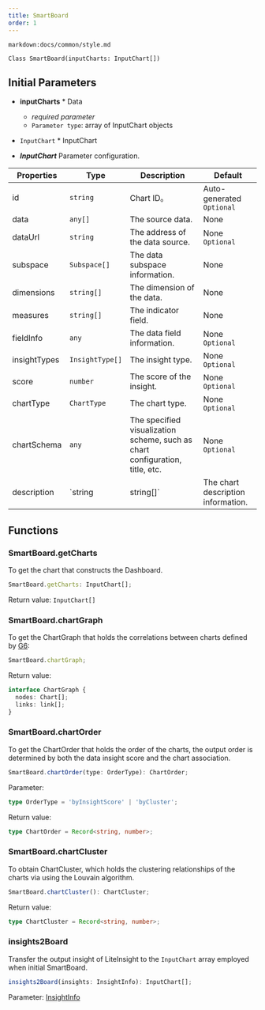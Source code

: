 ```yaml
---
title: SmartBoard
order: 1
---
```


`markdown:docs/common/style.md`



```sign
Class SmartBoard(inputCharts: InputChart[])
```

## Initial Parameters

* **inputCharts** * Data
  * _required parameter_ 
  * `Parameter type`: array of InputChart objects

* `InputChart` * InputChart

* ***InputChart*** Parameter configuration.

| Properties | Type | Description | Default |  
| ----| ---- | ---- | -----|
| id | `string` | Chart ID。 | Auto-generated `Optional` |
| data | `any[]` | The source data. | None |
| dataUrl | `string` | The address of the data source. | None `Optional` |
| subspace | `Subspace[]` | The data subspace information. | None |
| dimensions | `string[]` | The dimension of the data. | None |
| measures | `string[]` | The indicator field. | None |
| fieldInfo | `any` | The data field information. | None `Optional` |
| insightTypes | `InsightType[]` | The insight type. | None `Optional` |
| score | `number` | The score of the insight. | None `Optional` |
| chartType | `ChartType` | The chart type. | None `Optional` |
| chartSchema | `any` | The specified visualization scheme, such as chart configuration, title, etc. | None `Optional` |
| description | `string | string[]` | The chart description information. | None `Optional` |

## Functions

### SmartBoard.getCharts

To get the chart that constructs the Dashboard.

```ts
SmartBoard.getCharts: InputChart[];
```

Return value: `InputChart[]`

### SmartBoard.chartGraph

To get the ChartGraph that holds the correlations between charts defined by [G6](https://g6.antv.vision/): 

```ts
SmartBoard.chartGraph;
```

Return value:

```ts
interface ChartGraph {
  nodes: Chart[];
  links: link[];
}
```

### SmartBoard.chartOrder

To get the ChartOrder that holds the order of the charts, the output order is determined by both the data insight score and the chart association.

```ts
SmartBoard.chartOrder(type: OrderType): ChartOrder;
```

Parameter:

```ts
type OrderType = 'byInsightScore' | 'byCluster';
```

Return value:

```ts
type ChartOrder = Record<string, number>;
```

### SmartBoard.chartCluster

To obtain ChartCluster, which holds the clustering relationships of the charts via using the Louvain algorithm.

```ts
SmartBoard.chartCluster(): ChartCluster;
```

Return value:

```ts
type ChartCluster = Record<string, number>;
```

### insights2Board

Transfer the output insight of LiteInsight to the `InputChart` array employed when initial SmartBoard.

```ts
insights2Board(insights: InsightInfo): InputChart[];
```

Parameter: [InsightInfo](../lite-insight/auto-insights#getDataInsights)




